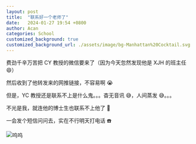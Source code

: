 ```yaml
---
layout: post
title:  "联系好一个老师了"
date:   2024-01-27 19:54 +0800
author: Acan
categories: School
customized_background: true
customized_background_url: ./assets/image/bg-Manhattan%20Cocktail.svg
---
```


费劲千辛万苦把 CY 教授的微信要来了（因为今天忽然发现他是 XJH 的班主任 😄）

然后收到了他转发来的网推链接，不容易啊 😭

但是，YC 教授还是联系不上是什么鬼。。。杳无音讯 😅，人间蒸发 😅。。。

不光是我，就连他的博士生也联系不上他了 🤪

一会发个短信问问去，实在不行明天打电话 ☎️

![呜呜](https://raw.githubusercontent.com/Zeyu-Xie/Myosotis-Emoji/main/data/四不像生物/2022-06-11%20220811.png)